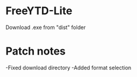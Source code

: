# FreeYTD-Lite
Download .exe from "dist" folder

# Patch notes
-Fixed download directory
-Added format selection